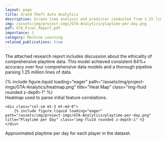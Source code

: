 ```yaml
---
layout: page
title: Grand Theft Auto Analytics
description: Screen time analysis and predictor conducted from 1.25 line dataset.
img: /assets/img/project-imgs/GTA-Analytics/playtime-per-day.png
pdf: GTA_Final_Report.pdf
importance: 1
category: Machine Learning
related_publications: true
---
```


The attached research report includes discussion about the ethicality of comprehensive playtime data.
This model achieved consistent 84%+ accuracy over four comprehensive data models and a thorough pipeline parsing 1.25 million lines of data.

<!--
To give your project a background in the portfolio page, just add the img tag to the front matter like so:

    ---
    layout: page
    title: project
    description: a project with a background image
    img: /assets/img/12.jpg
    --- -->

<div class="row">
    <div class="col-sm mt-3 mt-md-0">
        {% include figure.liquid loading="eager" path="/assets/img/project-imgs/GTA-Analytics/heatmap.png" title="Heat Map" class="img-fluid rounded z-depth-1" %}
    </div>
    <div class="caption">
        Heatmap used to parse initial feature correlations.
    </div>

    <div class="col-sm mt-3 mt-md-0">
        {% include figure.liquid loading="eager" path="/assets/img/project-imgs/GTA-Analytics/playtime-per-day.png" title="Playtime per Day" class="img-fluid rounded z-depth-1" %}
    </div>
</div>
<div class="caption">
    Approximated playtime per day for each player in the dataset.
</div>
